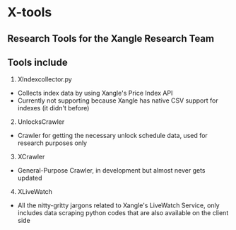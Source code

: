 # X-tools
Research Tools for the Xangle Research Team
---

## Tools include

1. XIndexcollector.py
- Collects index data by using Xangle's Price Index API
- Currently not supporting because Xangle has native CSV support for indexes (it didn't before)

2. UnlocksCrawler
- Crawler for getting the necessary unlock schedule data, used for research purposes only

3. XCrawler
- General-Purpose Crawler, in development but almost never gets updated

4. XLiveWatch
- All the nitty-gritty jargons related to Xangle's LiveWatch Service, only includes data scraping python codes that are also available on the client side
